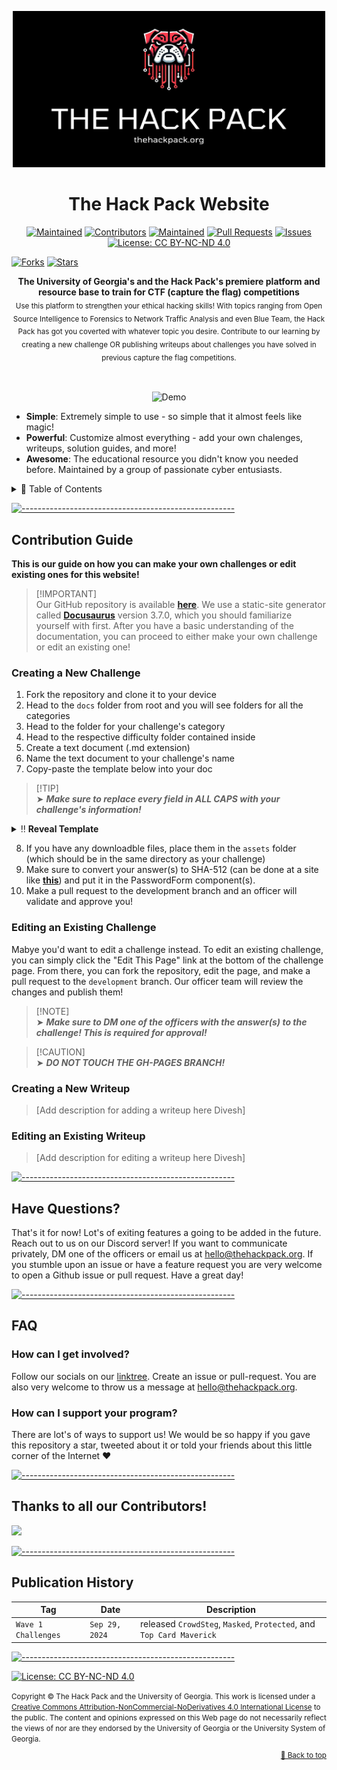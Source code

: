 <p align="center">
<img src="https://github.com/The-Hack-Pack/uga-scs-competitive-hacking.github.io/blob/main/static/img/social.png" alt="Logo" width="500" height="250" />
<h1 align="center">The Hack Pack Website</h1>
<p align="center">
<a href="https://github.com/andreasbm/readme/graphs/commit-activity"><img alt="Maintained" src="https://img.shields.io/badge/Docusaurus-v3.7.0-blue.svg" height="20"/></a>
<a href="https://github.com/The-Hack-Pack/uga-scs-competitive-hacking.github.io/graphs/contributors"><img alt="Contributors" src="https://img.shields.io/github/contributors/The-Hack-Pack/uga-scs-competitive-hacking.github.io.svg" height="20"/></a>
<a href="https://github.com/andreasbm/readme/graphs/commit-activity"><img alt="Maintained" src="https://img.shields.io/badge/Maintained%3F-yes-green.svg" height="20"/></a>
<a href="https://github.com/The-Hack-Pack/uga-scs-competitive-hacking.github.io/pulls"><img alt="Pull Requests" src="https://img.shields.io/github/issues-pr/The-Hack-Pack/uga-scs-competitive-hacking.github.io?color=0088ff"/></a>
<a href="https://github.com/The-Hack-Pack/uga-scs-competitive-hacking.github.io/graphs/issues"><img alt="Issues" src="https://img.shields.io/github/issues/The-Hack-Pack/uga-scs-competitive-hacking.github.io.svg" height="20"/></a>
<a href="http://creativecommons.org/licenses/by-nc-nd/4.0/"><img alt="License: CC BY-NC-ND 4.0" src="https://img.shields.io/badge/License-CC%20BY--NC--ND%204.0-lightgrey.svg" height="20"/></a>

<a href="https://github.com/The-Hack-Pack/uga-scs-competitive-hacking.github.io/graphs/forks"><img alt="Forks" src="https://img.shields.io/github/forks/The-Hack-Pack/uga-scs-competitive-hacking.github.io.svg" height="20"/></a>
<a href="https://github.com/The-Hack-Pack/uga-scs-competitive-hacking.github.io/graphs/stars"><img alt="Stars" src="https://img.shields.io/github/stars/The-Hack-Pack/uga-scs-competitive-hacking.github.io.svg" height="20"/></a>

</p>

<p align="center">
  <b>The University of Georgia's and the Hack Pack's premiere platform and resource base to train for CTF (capture the flag) competitions</b></br>
  <sub>Use this platform to strengthen your ethical hacking skills! With topics ranging from Open Source Intelligence to Forensics to Network Traffic Analysis and even Blue Team, the Hack Pack has got you coverted with whatever topic you desire. Contribute to our learning by creating a new challenge OR publishing writeups about challenges you have solved in previous capture the flag competitions.<sub>
</p>

<br />

<p align="center">
  <img src="https://github.com/thespcrewroy/uga-scs-competitive-hacking.github.io/blob/development/static/img/thehackpackwebsite.gif" alt="Demo" width="800" />
</p>

- **Simple**: Extremely simple to use - so simple that it almost feels like magic!
- **Powerful**: Customize almost everything - add your own chalenges, writeups, solution guides, and more!
- **Awesome**: The educational resource you didn't know you needed before. Maintained by a group of passionate cyber entusiasts.

<details>
<summary>📖 Table of Contents</summary>
<br />

## Table of Contents

- [Table of Contents](#table-of-contents)
- [Contribution Guide](#contribution-guide)
  - [Creating a New Challenge](#creating-a-new-challenge)
  - [Editing an Existing Challenge](#editing-an-existing-challenge)
  - [Creating a New Writeup](#creating-a-new-writeup)
  - [Editing an Existing Writeup](#editing-an-existing-writeup)
- [Have Questions?](#have-questions)
- [FAQ](#faq)
  - [How can I get involved?](#how-can-i-get-involved)
  - [How can I support your program?](#how-can-i-support-your-program)
- [Thanks to all our Contributors!](#thanks-to-all-our-contributors)
- [Publication History](#publication-history)
</details>

[![-----------------------------------------------------](https://raw.githubusercontent.com/andreasbm/readme/master/assets/lines/fire.png)](#contribution-guide)

## Contribution Guide

**This is our guide on how you can make your own challenges or edit existing ones for this website!**
<br>

> [!IMPORTANT]\
> Our GitHub repository is available [**here**](https://github.com/The-Hack-Pack/uga-scs-competitive-hacking.github.io). We use a static-site generator called [**Docusaurus**](https://docusaurus.io/) version 3.7.0, which you should familiarize yourself with first. After you have a basic understanding of the documentation, you can proceed to either make your own challenge or edit an existing one!

### Creating a New Challenge

1. Fork the repository and clone it to your device
2. Head to the `docs` folder from root and you will see folders for all the categories
3. Head to the folder for your challenge's category
4. Head to the respective difficulty folder contained inside
5. Create a text document (.md extension)
6. Name the text document to your challenge's name
7. Copy-paste the template below into your doc

> [!TIP]\
> ➤ <b><i>Make sure to replace every field in ALL CAPS with your challenge's information!</i></b>

<details>
<summary>‼️ <b>Reveal Template</b></summary>
  <pre>
    ---
    description: CHALLENGE-CATEGORY | DIFFICULTY - CHALLENGE NAME
    tags: [DIFFICULTY-TAG-LOWERCASE]
    sidebar_position: INTEGER
    ---

    import PasswordForm from '@site/src/components/PasswordForm';

    # CHALLENGE-NAME
    DESCRIPTION-FIELD-FROM-ABOVE-COPY-PASTED-HERE

    ## Challenge
    CHALLENGE-DESCRIPTION-HERE

    ![DOWNLOADABLE FILE](./assets/YOURFILE)

    <!--- This is a submission form, you can have multiple --->
    <PasswordForm hash="HASH-GOES-HERE" algorithm="sha512" />

    ## Solution
    <details>
      <summary>Solution Guide</summary>

      SOLUTION GUIDE HERE, LEAVE BLANK LINE ABOVE. DO NOT INCLUDE ANSWERS HERE, ONLY HOW TO SOLVE.
    </details>

    ## Credits
    - Author(s): YOUR NAME(S)

  </pre>
</details>

8. If you have any downloadble files, place them in the `assets` folder (which should be in the same directory as your challenge)
9. Make sure to convert your answer(s) to SHA-512 (can be done at a site like [**this**](https://sha512.online/)) and put it in the PasswordForm component(s).
10. Make a pull request to the development branch and an officer will validate and approve you!

### Editing an Existing Challenge

Mabye you'd want to edit a challenge instead. To edit an existing challenge, you can simply click the "Edit This Page" link at the bottom of the challenge page.
From there, you can fork the repository, edit the page, and make a pull request to the `development` branch.
Our officer team will review the changes and publish them!

> [!NOTE]\
> ➤ <b><i>Make sure to DM one of the officers with the answer(s) to the challenge! This is required for approval!</i></b>

> [!CAUTION]\
> ➤ <b><i>DO NOT TOUCH THE GH-PAGES BRANCH!</i></b>

### Creating a New Writeup

> [Add description for adding a writeup here Divesh]

### Editing an Existing Writeup

> [Add description for editing a writeup here Divesh]

[![-----------------------------------------------------](https://raw.githubusercontent.com/andreasbm/readme/master/assets/lines/fire.png)](#feedback)

## Have Questions?

That's it for now! Lot's of exiting features a going to be added in the future.
Reach out to us on our Discord server! If you want to communicate privately, DM one of the officers or email us at [hello@thehackpack.org](mailto:hello@thehackpack.org).
If you stumble upon an issue or have a feature request you are very welcome to open a Github issue or pull request. Have a great day!

[![-----------------------------------------------------](https://raw.githubusercontent.com/andreasbm/readme/master/assets/lines/fire.png)](#faq)

## FAQ

### How can I get involved?

Follow our socials on our [linktree](https://linktr.ee/thehackpackUGA). Create an issue or pull-request. You are also very welcome to throw us a message at [hello@thehackpack.org](mailto:hello@thehackpack.org).

### How can I support your program?

There are lot's of ways to support us! We would be so happy if you gave this repository a star, tweeted about it or told your friends about this little corner of the Internet ❤️

[![-----------------------------------------------------](https://raw.githubusercontent.com/andreasbm/readme/master/assets/lines/fire.png)](#contributors)

## Thanks to all our Contributors!

<a href="https://github.com/The-Hack-Pack/uga-scs-competitive-hacking.github.io/graphs/contributors">
  <img src="https://contrib.rocks/image?repo=The-Hack-Pack/uga-scs-competitive-hacking.github.io" />
</a>

[![-----------------------------------------------------](https://raw.githubusercontent.com/andreasbm/readme/master/assets/lines/fire.png)](#publication-history)

## Publication History

| Tag                 | Date           | Description                                                          |
| ------------------- | -------------- | -------------------------------------------------------------------- |
| `Wave 1 Challenges` | `Sep 29, 2024` | released `CrowdSteg`, `Masked`, `Protected`, and `Top Card Maverick` |

[![-----------------------------------------------------](https://raw.githubusercontent.com/andreasbm/readme/master/assets/lines/fire.png)](#license)

[![License: CC BY-NC-ND 4.0](https://img.shields.io/badge/License-CC%20BY--NC--ND%204.0-lightgrey.svg)](http://creativecommons.org/licenses/by-nc-nd/4.0/)

<small>
Copyright &copy; The Hack Pack and the University of Georgia.
This work is licensed under 
a <a rel="license" href="http://creativecommons.org/licenses/by-nc-nd/4.0/">Creative Commons Attribution-NonCommercial-NoDerivatives 4.0 International License</a> to the public.
The content and opinions expressed on this Web page do not necessarily reflect the views of nor are they endorsed by the University of Georgia or the University System of Georgia.

<p align="right"><a href="#top">🔼 Back to top</a></p>
</small>
